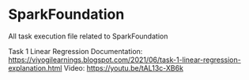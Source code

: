 # SparkFoundation
All task execution file related to SparkFoundation

Task 1 Linear Regression
Documentation: https://viyogilearnings.blogspot.com/2021/06/task-1-linear-regression-explanation.html
Video: https://youtu.be/tAL13c-XB6k

